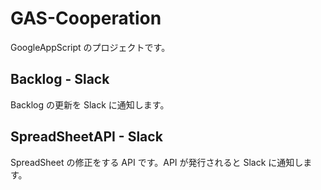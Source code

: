 # GAS-Cooperation

GoogleAppScript のプロジェクトです。

## Backlog - Slack

Backlog の更新を Slack に通知します。

## SpreadSheetAPI - Slack

SpreadSheet の修正をする API です。API が発行されると Slack に通知します。
